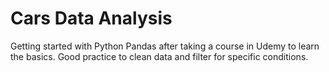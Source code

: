 # Cars Data Analysis 
Getting started with Python Pandas after taking a course in Udemy to learn the basics. Good practice to clean data and filter for specific conditions.
